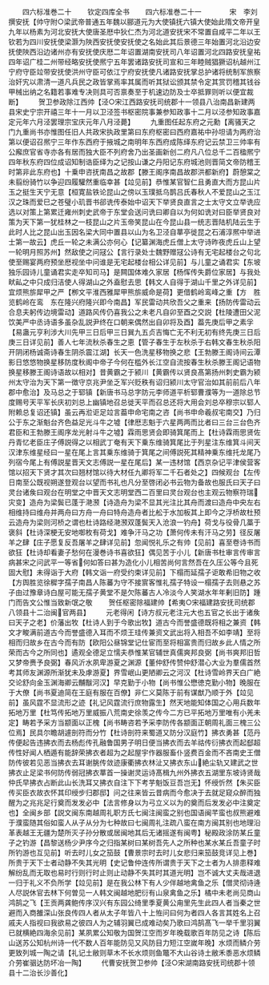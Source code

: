 <!-- { "loadSidebar": true } -->
　　四六标准巻二十
　　钦定四库全书
　　四六标准巻二十一　　　　宋　李刘　撰安抚【帅守附○梁武帝普通五年魏以郦道元为大使镇抚六镇大使始此隋文帝开皇九年以杨素为河北安抚大使唐圣厯中狄仁杰为河北道安抚宋不常置自咸平二年以王钦若为四川安抚使梁灏为陜西安抚使安抚使之名始此其后景德三年始置河北沿边安抚使陜西沿边诸州亦有安抚使庆厯二年诏置湖南安抚司八年诏置河北四路安抚皇祐四年诏广桂二州带经略安抚使熈宁五年罢诸路安抚司宣和三年睦贼猖獗诏杭越州江宁府守臣竝带安抚使洪州守臣可依江宁府安抚使凡诸路安抚掌总护诸将统制军旅察治奸宄以肃清一道凡兵民之政皆掌焉率其属而听其狱讼颁其禁令定其赏罚稽其钱谷甲械出纳之名籍若事难专决则具可否禀奏至于机速边防及士卒抵罪则听以便宜裁断】
　　贺卫参政除江西帅【泾○宋江西路安抚司统郡十一领县八治南昌新建两县宋史宁宗开禧三年十一月以卫泾签书枢密院事兼参知政事十二月以泾参知政事嘉定元年六月泾罢理宗宝庆元年八月泾薨】
　　九重图任起东府之元勳【离骚天之门九重尚书亦惟图任旧人共政宋执政里第曰东府枢密曰西府嘉祐中孙坦请为两府治第以便诏召熈宁三年作东西府于掖城之南明年东西府成陈绎东府记云禁卫三帅率有公廨庶官省寺亦各有居而独大臣不列府舍乃出圣画新创二府凡八位总千二百楹熈宁四年秋东府四位成诏知制诰臣绎为之记按山谦之丹阳记东府城池则晋简文帝防稽王时第非此东府也】十乗申咨抚南昌之故郡【滕王阁序南昌故郡洪都新府】蔚憩棠之未翦纷骑竹以争迎四履驩然重临幸甚【竝见前】恭惟某官智仁且勇直大而方昆山片玉之挺生天宁无意【桓寛盐铁论昆山之傍以玉璞抵乌鹊吕氏春秋人不爱昆山之玉江汉之珠而爱巳之苍璧小玑晋书郤诜传泰始中诏天下举贤良直言之士太守文立举诜应选以对策上第累迁雍州刺史武帝于东堂会送问诜曰卿自以为何如诜对曰臣举贤良对策为天下第一犹桂林之一枝昆山之片玉帝笑昆山在今昆山县一统志晋陆机陆云生于此时人比之昆山出玉因名梁大同中置县以山为名卫泾自蕐亭徙昆之石浦淳熈中举进士第一故云】虎丘一轮之未满公亦何心【记纂渊海虎丘僧上太守诗昨夜虎丘山上望一轮明月照苏州】然敌使之问冦公【言行录处士魏野赠冦公诗有无宅起楼台之句北使至赐宴两府预坐厯视坐中问谁是无宅起楼台相公详见前】与儿童之诵君实【东坡独乐园诗儿童诵君实走卒知司马】是闗国体难久家居【杨恽传失爵位家居】与我处畎畆之中只成归洁使人得湖山之外盍慰去思【韩文人自得于湖山千里之外详见前】宜烦熊旂犀甲之严【栁文平淮西雅犀甲熊旂威命是荷】更借鹤岭鸾峰之重【方　胜览鹤岭在鸾　东在隆兴府隆兴即今南昌】军民雷动共欣吾父之重来【扬防传雷动云合息夫躬传边境雷动】道路风传仍喜我公之未老凡自卯至酉之交説【杜陵遭田父泥饮美严中丞诗语多虽杂乱説尹终在口朝来偶然出自卯将及酉】葢先庚后甲之素孚【易蛊元亨利涉大川先甲三日后甲三日巽九五贞吉悔亡无不利无初有终先庚三日后庚三日详见前】善人七年流秋杀春生之恵【管子春生于左秋杀于右韩文春生秋杀阳开阴闭杨诚斋诗春生阴杀震江湖】长天一色洗星移物换之悲【王勃滕王阁诗间云潭影日悠悠物换星移防度秋阁中帝子今何在槛外长江空自流按春生秋杀滕王阁记语物换星移滕王阁诗语故以相对】昔黄霸之于颍川【黄霸传以贤良髙第扬州刺史霸为颍州太守治为天下第一徴守京兆尹坐乏军兴贬秩有诏归颍川太守官治如其前前后八年郡中愈治】及马总之于郓镇【新唐书马总字防元李师道平析郓曹濮等为一道除总节度赐号天平军长庆初刘总上幽镇地召总徙天平而召总还将大用会刘总卒穆宗以郓人附赖总复诏还镇】虽云再涖讵足竝言葢申命宅南之咨【尚书申命羲叔宅南交】乃归公于东之渐魁台齐色益足光斗牛之墟【律厯志魁于六星两两而比者曰三台三台色齐君臣和王勃滕王阁序龙光射斗牛之墟】霖雨思贤会即骑箕尾而上【杜诗霖雨思贤佐丹青忆老臣庄子傅説得之以相武丁奄有天下乗东维骑箕尾比于列星注东维箕斗间天汉津东维星经曰一星在尾上言其乗东维骑于箕尾之间傅説死其精神乗东维托龙尾乃列宿今尾上有傅説星晋天文志傅説一星在尾后】某一违材馆【西京杂记平津侯营客馆以招天下贤才其次曰翘材馆以待大材任九卿将军二千石者处之】四候观台【左传日南至公既视朔遂登观台以望而书礼也凡分至啓闭必书云物为备故也服氏曰天子曰灵台诸矦曰观台在明堂之中晋天文志明堂西二百里曰灵台观台也主观云物察符瑞灾变】造舟为梁鬓已蓬于滟滪【诗造舟为梁不显其光注比其舟而渡曰造舟中央左右相维持曰维舟并两舟曰方舟一舟曰特舟造舟者比舩于水加板其上即今之浮桥故杜预云造舟为梁则河桥之谓也杜诗路经滟滪双蓬鬓天入沧浪一钓舟】荷戈与役骨几藁于褒斜【杜诗深梗无安地啣枚有荷戈】难争汗马之功【萧何传未有汗马之劳】径反屠羊之肆【庄子愿复反吾屠羊之肆详见前】忽闻悦礼乐之有帅【见前】喜至卷诗书而欲狂【杜诗却看妻子愁何在漫巻诗书喜欲狂】偶见苦于小儿【新唐书杜审言传审言病甚宋之问武平一等省何如答曰甚为造化小儿相苦尚何言然吾在久压公等今且死固大慰】未得诣于大府【韩文诣一府受约束详见前】下榻而延孺子讵敢希旧物之收【方舆胜览徐穉字孺子南昌人陈蕃为守不接賔客惟礼孺子特设一榻孺子去则悬之苏子由过豫章诗白屋可能无孺子黄堂不是欠陈蕃古人冷淡今人笑湖水年年剰旧防】踵门而告文公惟当致新氓之敬
　　贺任枢密除福建帅【希夷○宋福建路安抚司统郡八领县十二治闽官两县】
　　元老得闲【诗方叔元老注元大也五官之长出于诸矦曰天子之老】价藩出牧【杜诗人到于今歌出牧】道古今而誉盛德既将相之兼资【韩文才畯满前道古今而誉盛德入耳而不烦王珪传兼资文武出将入相吾不如李靖】至将相而归故乡在古今而有防【欧阳公昼锦堂记仕宦而至将相富贵而归故乡此人情之所荣而古今之所同也】遹观全德足立懦夫恭惟某官辅世真儒爽邦良弼【尚书爽邦旧哲又梦帝赉予良弼】春风沂水夙卑游夏之渊源【董仲舒传赞仲舒潜心大业为羣儒首然考其师友渊源所渐犹未及虖游夏】界雪岷山更陋卿云之河汉【杜诗雪岭界天白广絶交论舒向金玉渊海卿云黼黻河汉】早克勤于小物【尚书惟公懋徳克勤小物】晚服在于大僚【尚书夏迪简在王庭有服在百僚】非仁义莫陈于前有谋猷乃顺于外【竝见前】虽风霆不显流形之迹【礼记风霆流行庶物露生】然天地能知体国之心用兵数年拓地万里【杜笃传拓地万里威振八荒南史徐羡之传今二方已平拓地万里唯有小羌未定】畴若予采方当颛面以正槐【尚书畴咨若予采李防传各颛面正朝周礼面三槐三公位焉】民具尔瞻胡遽剖符而分竹【杜诗剖符来蜀道又防分汉庭竹】拂衣勇甚【范丹传便起告违拂衣而去杨彪传孔融鲁国男子明日便当拂衣而去羊祜传衍拂衣而起郄超传性好闻人栖遁有能辞荣拂衣者超为之起屋宇作器服畜仆竖费百金而不吝南史王僧防传彼若见恶当拂衣去耳谢朓传敛迹康衢拂衣林沚又拂衣东山絶尘轨又建武之世拂衣止足梁书何防传弱冠拂衣蕐首一操谢灵运诗髙楫九州外拂衣五湖里东坡诗贤哉仲氏早拂衣占断此山长洗耳又拂衣自注下下考芋魁饭豆吾岂无】怀绶忻然【朱买臣传买臣衣故衣怀其印绶步归郡邸】问之往来皆云昔病而今愈决于去就足窥众醉而独醒为之兆兆足行奠而发发必中【法言修身以为弓立义以为的奠而后发发必中注奠定也】全闽乡部【説文闽东南越周礼职方氏七闽注闽蛮之别也国语闽芊蛮也叔熊避难于濮蛮随其俗如蛮人从子从分为七种故曰七闽周礼注疏八蛮在南方闽其别也地理沿革表越王无疆为楚所灭子孙分散或居闽地其后无诸摇遂有闽粤】秘殿政涂防某丘童子之钓游【昌黎送杨少尹序今之归指某树曰某树吾先人之所种也某水某丘吾童子时所钓游也互见前】听去时儿女之笳鼓【曹景宗时去时儿女悲归来笳鼓竞详见上巻】所贵于天下士者动静不失其光明【史记鲁仲连传所谓贵于天下之士者为人排患释难解纷乱而无取也易时行则行时止则止动静不失其时其道光明】岂不诚大丈夫哉进退一归于礼义不负所学【竝见前】是在我公林下有人少伴越地禽鱼之乐【僧灵彻诗逄人尽説休官去林下何曽见一人韩文闽越地肥衍有山泉禽鱼之乐】橘中未老尚见商山鸿鹄之飞【王贡两龚鲍传序汉兴有东园公绮里季夏黄公甪里先生此四人者当秦之世避而入商雒深山张良传四人者从太子年皆八十上恠问曰何为者四人各言其姓名上召戚夫人指视曰我欲易之彼四人为之辅羽翼已成难动矣乃歌曰鸿鹄髙飞一举千里羽翼已就横絶四海余见前】某夙累公知敬为国贺江空而岁年晚载歌百年防见之诗【陈后山送苏公知杭州诗一代不数人百年能防见又风防目力短江空嵗年晚】水烦而鳞介劳更致列城一陶之请【礼记土敝则草木不长水烦则鱼鼈不大山谷诗土敝禾黍恶水烦鳞介劳崔骃达防坏冶一陶】
　　代曹安抚贺卫参帅【泾○宋湖南路安抚司统郡十领县十二治长沙善化】
